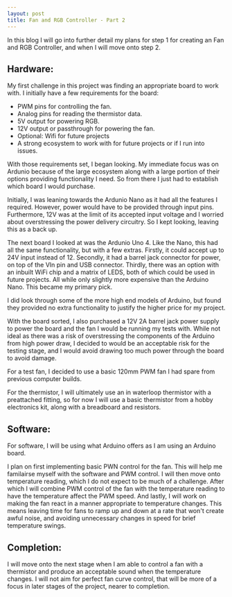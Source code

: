 ```yaml
---
layout: post
title: Fan and RGB Controller - Part 2
---
```


In this blog I will go into further detail my plans for step 1 for creating an Fan and RGB Controller, and when I will move onto step 2.

## Hardware:

My first challenge in this project was finding an appropriate board to work with. I initially have a few requirements for the board:
- PWM pins for controlling the fan.
- Analog pins for reading the thermistor data.
- 5V output for powering RGB.
- 12V output or passthrough for powering the fan.
- Optional: Wifi for future projects
- A strong ecosystem to work with for future projects or if I run into issues.

With those requirements set, I began looking. My immediate focus was on Ardunio because of the large ecosystem along with a large portion of their options providing functionality I need. So from there I just had to establish which board I would purchase.

Initially, I was leaning towards the Ardunio Nano as it had all the features I required. However, power would have to be provided through input pins. Furthermore, 12V was at the limit of its accepted input voltage and I worried about overstressing the power delivery circuitry. So I kept looking, leaving this as a back up. 

The next board I looked at was the Ardunio Uno 4. Like the Nano, this had all the same functionality, but with a few extras. Firstly, it could accept up to 24V input instead of 12. Secondly, it had a barrel jack connector for power, on top of the VIn pin and USB connector. Thirdly, there was an option with an inbuilt WiFi chip and a matrix of LEDS, both of which could be used in future projects. All while only slightly more expensive than the Arduino Nano. This became my primary pick.

I did look through some of the more high end models of Arduino, but found they provided no extra functionality to justify the higher price for my project. 

With the board sorted, I also purchased a 12V 2A barrel jack power supply to power the board and the fan I would be running my tests with. While not ideal as there was a risk of overstressing the components of the Arduino from high power draw, I decided to would be an acceptable risk for the testing stage, and I would avoid drawing too much power through the board to avoid damage. 

For a test fan, I decided to use a basic 120mm PWM fan I had spare from previous computer builds. 

For the thermistor, I will ultimately use an in waterloop thermistor with a preattached fitting, so for now I will use a basic thermistor from a hobby electronics kit, along with a breadboard and resistors. 

## Software:

For software, I will be using what Arduino offers as I am using an Arduino board. 

I plan on first implementing basic PWN control for the fan. This will help me familairse myself with the software and PWM control. I will then move onto temperature reading, which I do not expect to be much of a challenge. After which I will combine PWM control of the fan with the temperature reading to have the temperature affect the PWM speed. And lastly, I will work on making the fan react in a manner appropriate to temperature changes. This means leaving time for fans to ramp up and down at a rate that won't create awful noise, and avoiding unnecessary changes in speed for brief temperature swings. 

## Completion:

I will move onto the next stage when I am able to control a fan with a thermistor and produce an acceptable sound when the temperature changes. I will not aim for perfect fan curve control, that will be more of a focus in later stages of the project, nearer to completion. 





